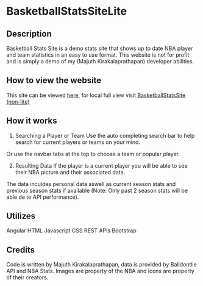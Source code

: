 # BasketballStatsSiteLite

## Description
Basketball Stats Site is a demo stats site that shows up to date NBA player and team statistics in an easy to use format. This website is not for profit and is simply a demo of my (Majuth Kirakalaprathapan) developer abilities.

## How to view the website

This site can be viewed [here](https://majuthkira.github.io/basketball-stats-site-lite/index.html), for local full view visit [BasketballStatsSite (non-lite)](https://github.com/majuthkira/basketball-stats-site/)


## How it works
1. Searching a Player or Team
Use the auto completing search bar to help search for current players or teams on your mind.

Or use the navbar tabs at the top to choose a team or popular player.

2. Resulting Data
If the player is a current player you will be able to see their NBA picture and their associated data.

The data inculdes personal data aswell as current season stats and previous season stats if available (Note: Only past 2 season stats will be able de to API performance).


## Utilizes
Angular
HTML
Javascript
CSS
REST APIs
Bootstrap

## Credits
Code is written by Majuth Kirakalaprathapan, data is provided by Balldontlie API and NBA Stats. Images are property of the NBA and icons are property of their creators.